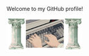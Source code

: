 <p style="text-align: center;">Welcome to my GitHub profile!</p>
<div style="display: flex; justify-content: center; align-items: center;">
    <img src="./img/rock.png" alt="rock" width="50"/>
    <img src="./img/keyboard.gif" alt="keyboard" width="100"/>
    <img src="./img/rock.png" alt="rock" width="50"/>
</div>
